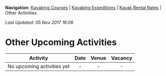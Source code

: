 **Navigation:** [Kayaking Courses](index) &#124; [Kayaking Expeditions](expedition) &#124; [Kayak Rental Rates](rental) &#124; Other Activities

_Last Updated: 05 Nov 2017 16:06_
# Other Upcoming Activities

Activity | Date | Venue | Vacancy
:---:|:---:|:---:|:---:
No upcoming activities yet|-|-|- 

